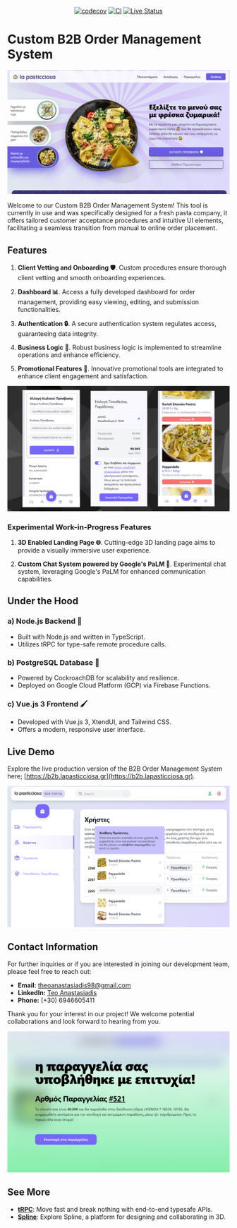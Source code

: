 <div align="center">

[![codecov](https://codecov.io/github/TheoAnastasiadis/la-pasticciosa/graph/badge.svg?token=1PNKQ0MFMW)](https://codecov.io/github/TheoAnastasiadis/la-pasticciosa)
[![CI](https://github.com/TheoAnastasiadis/la-pasticciosa/actions/workflows/ci.yaml/badge.svg?branch=main)](https://github.com/TheoAnastasiadis/la-pasticciosa/actions/workflows/ci.yaml)
[![Live Status](https://img.shields.io/badge/Status-Online-blue.svg)](link-to-live-status)

</div>

# Custom B2B Order Management System

![Landing Page Screenshot](./src/client/src/assets/github/screenshot_1.png)

Welcome to our Custom B2B Order Management System! This tool is currently in use and was specifically designed for a fresh pasta company, it offers tailored customer acceptance procedures and intuitive UI elements, facilitating a seamless transition from manual to online order placement.

## Features

1. **Client Vetting and Onboarding 🛡️**. Custom procedures ensure thorough client vetting and smooth onboarding experiences.

2. **Dashboard 📊**. Access a fully developed dashboard for order management, providing easy viewing, editing, and submission functionalities.

3. **Authentication 🔒**. A secure authentication system regulates access, guaranteeing data integrity.

4. **Business Logic 🧠**. Robust business logic is implemented to streamline operations and enhance efficiency.

5. **Promotional Features 🌟**. Innovative promotional tools are integrated to enhance client engagement and satisfaction.

![Landing Page Screenshot](./src/client/src/assets/github/group.png)

### Experimental Work-in-Progress Features

1. **3D Enabled Landing Page 🌐**. Cutting-edge 3D landing page aims to provide a visually immersive user experience.

2. **Custom Chat System powered by Google's PaLM 💬**. Experimental chat system, leveraging Google's PaLM for enhanced communication capabilities.

## Under the Hood

### a) Node.js Backend 🚂

- Built with Node.js and written in TypeScript.
- Utilizes tRPC for type-safe remote procedure calls.

### b) PostgreSQL Database 🐘

- Powered by CockroachDB for scalability and resilience.
- Deployed on Google Cloud Platform (GCP) via Firebase Functions.

### c) Vue.js 3 Frontend 🖌️

- Developed with Vue.js 3, XtendUI, and Tailwind CSS.
- Offers a modern, responsive user interface.

## Live Demo

Explore the live production version of the B2B Order Management System here; [https://b2b.lapasticciosa.gr](https://b2b.lapasticciosa.gr).

![Landing Page Screenshot](./src/client/src/assets/github/screenshot_8.png)

## Contact Information

For further inquiries or if you are interested in joining our development team, please feel free to reach out:

- **Email:** [theoanastasiadis98@gmail.com](mailto:theoanastasiadis98@gmail.com)
- **LinkedIn:** [Teo Anastasiadis](https://www.linkedin.com/in/teo-anastasiadis/)
- **Phone:** (+30) 6946605411

Thank you for your interest in our project! We welcome potential collaborations and look forward to hearing from you.

![Landing Page Screenshot](./src/client/src/assets/github/screenshot_2.png)

## See More

- **[tRPC](https://github.com/trpc/trpc)**: Move fast and break nothing with end-to-end typesafe APIs.
- **[Spline](https://spline.design/)**: Explore Spline, a platform for designing and collaborating in 3D.
